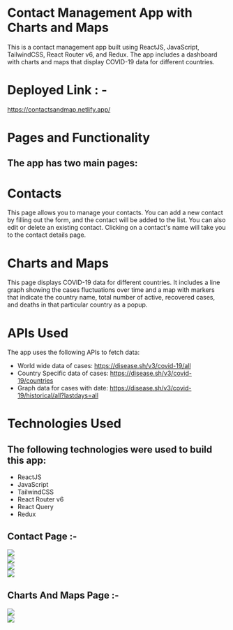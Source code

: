 # Contact Management App with Charts and Maps
This is a contact management app built using ReactJS, JavaScript, TailwindCSS, React Router v6, and Redux. 
The app includes a dashboard with charts and maps that display COVID-19 data for different countries.

# Deployed Link : - 
https://contactsandmap.netlify.app/

# Pages and Functionality
## The app has two main pages:

# Contacts
This page allows you to manage your contacts. You can add a new contact by filling out the form, and the contact will be added to the list. You can also edit or delete an existing contact. Clicking on a contact's name will take you to the contact details page.

# Charts and Maps
This page displays COVID-19 data for different countries. It includes a line graph showing the cases fluctuations over 
time and a map with markers that indicate the country name, total number of active, 
recovered cases, and deaths in that particular country as a popup.

# APIs Used
The app uses the following APIs to fetch data:

- World wide data of cases: https://disease.sh/v3/covid-19/all
- Country Specific data of cases: https://disease.sh/v3/covid-19/countries
- Graph data for cases with date: https://disease.sh/v3/covid-19/historical/all?lastdays=all

# Technologies Used
## The following technologies were used to build this app:

- ReactJS
- JavaScript
- TailwindCSS
- React Router v6
- React Query
- Redux


## Contact Page :-

<img src="./contact_management_app/ScreenShots/Contact_Page.PNG"/>

</br>
<img src="./contact_management_app/ScreenShots/Contact_Page_2.PNG"/>

</br>
<img src="./contact_management_app/ScreenShots/Contact_Details.PNG"/>

</br>
<img src="./contact_management_app/ScreenShots/Contact_form.PNG"/>

</br>


## Charts And Maps Page :-

<img src="./contact_management_app/ScreenShots/Chart_And_Maps_1.PNG"/>

</br>
<img src="./contact_management_app/ScreenShots/Charts_and_Map_2.PNG"/>

</br>




